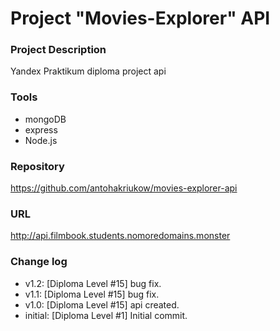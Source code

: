 # Project "Movies-Explorer" API

### Project Description
Yandex Praktikum diploma project api

### Tools
* mongoDB
* express
* Node.js


### Repository
https://github.com/antohakriukow/movies-explorer-api

### URL
http://api.filmbook.students.nomoredomains.monster

### Change log
* v1.2: [Diploma Level #15] bug fix.
* v1.1: [Diploma Level #15] bug fix.
* v1.0: [Diploma Level #15] api created.
* initial: [Diploma Level #1] Initial commit.
